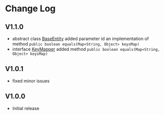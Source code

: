 # Change Log

## V1.1.0
* abstract class [BaseEntity](/src/main/java/it/sirziphonprojects/hibernateentitymodel/entity/BaseEntity.java) added parameter id  an implementation of method ```public boolean equals(Map<String, Object> keysMap)```
* interface [KeyMapper](/src/main/java/it/sirziphonprojects/hibernateentitymodel/entity/KeyMapper.java) added method ```public boolean equals(Map<String, Object> keysMap)```

## V1.0.1
* fixed minor issues

## V1.0.0
* Initial release